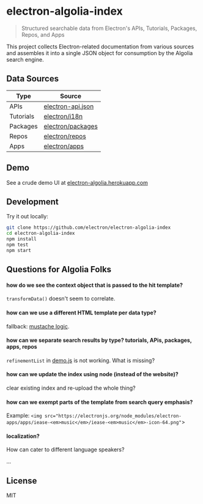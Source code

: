 # electron-algolia-index

> Structured searchable data from Electron's APIs, Tutorials, Packages, Repos, and Apps

This project collects Electron-related documentation from various sources
and assembles it into a single JSON object for consumption by the Algolia
search engine.

## Data Sources

Type | Source
------------ | -----------
APIs | [electron-api.json](https://electronjs.org/blog/api-docs-json-schema)
Tutorials | [electron/i18n](https://github.com/electron/i18n#usage)
Packages | [electron/packages](https://ghub.io/electron-npm-packages)
Repos | [electron/repos](https://github.com/electron/dependent-repos)
Apps | [electron/apps](https://github.com/electron/apps)

## Demo

See a crude demo UI at [electron-algolia.herokuapp.com](https://electron-algolia.herokuapp.com/)

## Development

Try it out locally:

```sh
git clone https://github.com/electron/electron-algolia-index
cd electron-algolia-index
npm install
npm test
npm start
```

## Questions for Algolia Folks

#### how do we see the context object that is passed to the hit template?

`transformData()` doesn't seem to correlate.

#### how can we use a different HTML template per data type?
  
fallback: [mustache logic](https://stackoverflow.com/a/6479017/95670).

#### how can we separate search results by type? tutorials, APis, packages, apps, repos

`refinementList` in [demo.js](demo.js) is not working. What is missing?

#### how can we update the index using node (instead of the website)?

clear existing index and re-upload the whole thing?

#### how can we exempt parts of the template from search query emphasis?

Example: `<img src="https://electronjs.org/node_modules/electron-apps/apps/iease-<em>music</em>/iease-<em>music</em>-icon-64.png"`>

#### localization?

How can cater to different language speakers?

...

## License

MIT
